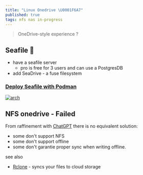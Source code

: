 ```yaml
---
title: "Linux Onedrive \U0001F6A7"
published: true
tags: nfs nas in-progress
---
```

>  OneDrive-style experience ?

## Seafile 🚧
- have a seafile server
	- pro is free for 3 users and can use a PostgresDB
- add SeaDrive - a fuse filesystem

### [Deploy Seafile with Podman](https://www.gallus-domesticus.com/blog/seafile-podman-rhel/)

[![arch](https://manual.seafile.com/latest/images/seafile-12.0-docker-structure.png)](https://manual.seafile.com/latest/setup/overview/)

## NFS onedrive - Failed
From raffinement with [ChatGPT](https://chatgpt.com/share/681d9567-4e7c-800d-94c4-1915dfa6082c) there is no equivalent solution:
- some don't support NFS
- some don't support offline
- some don't garantie proper sync when writing offline.

see also
- [Rclone](https://rclone.org/#what) - syncs your files to cloud storage
